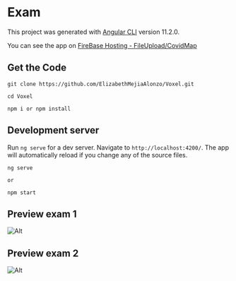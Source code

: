 # Exam

This project was generated with [Angular CLI](https://github.com/angular/angular-cli) version 11.2.0.

You can see the app on [FireBase Hosting - FileUpload/CovidMap](https://fileupload-3e4fd.firebaseapp.com/)

## Get the Code
```
git clone https://github.com/ElizabethMejiaAlonzo/Voxel.git

cd Voxel

npm i or npm install
```

## Development server

Run `ng serve` for a dev server. Navigate to `http://localhost:4200/`. The app will automatically reload if you change any of the source files.

```
ng serve 

or 

npm start
```

## Preview exam 1

![Alt](/public/exam1.png "App")

## Preview exam 2

![Alt](/public/exam2.PNG "App")
